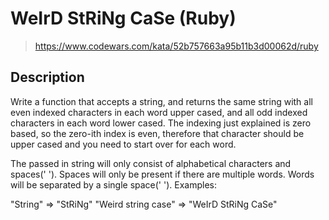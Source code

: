 # WeIrD StRiNg CaSe (Ruby)

> https://www.codewars.com/kata/52b757663a95b11b3d00062d/ruby

## Description

Write a function that accepts a string, and returns the same string with all even indexed characters in each word upper cased, and all odd indexed characters in each word lower cased. The indexing just explained is zero based, so the zero-ith index is even, therefore that character should be upper cased and you need to start over for each word.

The passed in string will only consist of alphabetical characters and spaces(' '). Spaces will only be present if there are multiple words. Words will be separated by a single space(' ').
Examples:

"String" => "StRiNg"
"Weird string case" => "WeIrD StRiNg CaSe"

